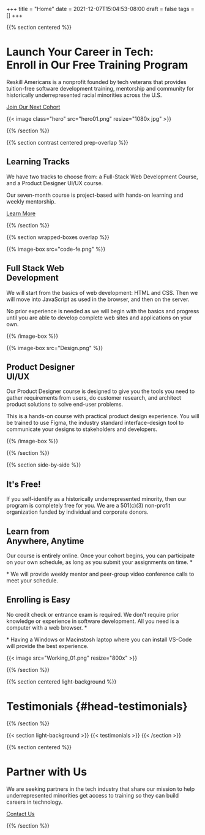 +++
title = "Home"
date = 2021-12-07T15:04:53-08:00
draft = false
tags = []
+++

{{% section centered %}}

# Launch Your Career in Tech:<br>Enroll in Our Free Training Program

Reskill Americans is a nonprofit founded by tech veterans that provides
tuition-free software development training, mentorship and community for
historically underrepresented racial minorities across the U.S.

<a class="button-like standout" href="/enroll">Join Our Next Cohort</a>

{{< image class="hero" src="hero01.png" resize="1080x jpg" >}}

{{% /section %}}


{{% section contrast centered prep-overlap %}}

## Learning Tracks


We have two tracks to choose from: a Full-Stack Web Development Course, and a
Product Designer UI/UX course.

Our seven-month course is project-based with hands-on learning and weekly
mentorship.

<a class="button-like " href="/learn-more">Learn More</a>

{{% /section %}}


{{% section wrapped-boxes overlap %}}

{{% image-box src="code-fe.png" %}}

## Full Stack Web<br>Development

We will start from the basics of web development: HTML and CSS. Then we will
move into JavaScript as used in the browser, and then on the server.

No prior experience is needed as we will begin with the basics and progress
until you are able to develop complete web sites and applications on your own.

{{% /image-box %}}

{{% image-box src="Design.png" %}}

## Product Designer<br>UI/UX

Our Product Designer course is designed to give you the tools you need to gather requirements from users, do
customer research, and architect product solutions to solve end-user problems.

This is a hands-on course with practical product design experience. You will be
trained to use Figma, the industry standard interface-design tool to communicate
your designs to stakeholders and developers.

{{% /image-box %}}

{{% /section %}}


{{% section side-by-side %}}

<div>

## It's Free!

If you self-identify as a historically underrepresented minority, then
our program is completely free for you. We are a 501(c)(3) non-profit
organization funded by individual and corporate donors.

## Learn from<br>Anywhere, Anytime

Our course is entirely online. Once your cohort begins, you can
participate on your own schedule, as long as you submit your assignments
on time.&nbsp;<span class="footnote-mark">*</span>

<p class="footnote">
* We will provide weekly mentor and peer-group video conference
calls to meet your schedule.
</p>

## Enrolling is Easy

No credit check or entrance exam is required. We don't require prior
knowledge or experience in software development. All you need is a
computer with a web browser.&nbsp;<span class="footnote-mark">*</span>

<p class="footnote">
* Having a Windows or Macinstosh laptop where you can install VS-Code
will provide the best experience.
</p>

</div>

{{< image src="Working_01.png" resize="800x" >}}

{{% /section %}}


{{% section centered light-background %}}
# Testimonials {#head-testimonials}
{{% /section %}}

{{< section light-background >}}
{{< testimonials >}}
{{< /section >}}

{{% section centered %}}

# Partner with Us

We are seeking partners in the tech industry that share our mission to help underrepresented minorities get access to training so they can build careers in technology.

<a class="button-like standout" href="mailto:{{< site-param email >}}" target="_blank">Contact Us</a>

{{% /section %}}

